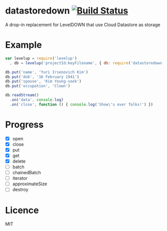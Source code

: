 # datastoredown [![Build Status](https://travis-ci.org/hden/datastoredown.svg?branch=master)](https://travis-ci.org/hden/datastoredown)
A drop-in replacement for LevelDOWN that use Cloud Datastore as storage

# Example

```js
var levelup = require('levelup')
  , db = levelup('projectId:keyFilename', { db: require('datastoredown') })

db.put('name', 'Yuri Irsenovich Kim')
db.put('dob', '16 February 1941')
db.put('spouse', 'Kim Young-sook')
db.put('occupation', 'Clown')

db.readStream()
  .on('data', console.log)
  .on('close', function () { console.log('Show\'s over folks!') })
```

# Progress

- [x] open
- [x] close
- [x] put
- [x] get
- [x] delete
- [ ] batch
- [ ] chainedBatch
- [ ] iterator
- [ ] approximateSize
- [ ] destroy

# Licence
MIT
